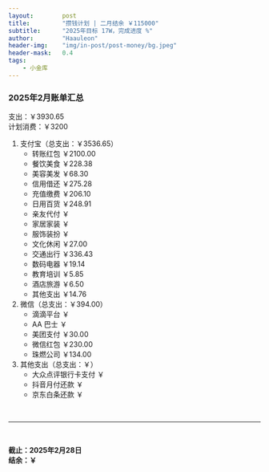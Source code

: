 ```yaml
---
layout:        post
title:         "攒钱计划 | 二月结余 ￥115000"
subtitle:      "2025年目标 17W，完成进度 %"
author:        "Haauleon"
header-img:    "img/in-post/post-money/bg.jpeg"
header-mask:   0.4
tags:
    - 小金库
---
```


### 2025年2月账单汇总             
支出：￥3930.65         
计划消费：￥3200        

1. 支付宝（总支出：￥3536.65）   
    - 转账红包 ￥2100.00   
    - 餐饮美食 ￥228.38    
    - 美容美发 ￥68.30     
    - 信用借还 ￥275.28       
    - 充值缴费 ￥206.10     
    - 日用百货 ￥248.91      
    - 亲友代付 ￥     
    - 家居家装 ￥    
    - 服饰装扮 ￥    
    - 文化休闲 ￥27.00     
    - 交通出行 ￥336.43     
    - 数码电器 ￥19.14
    - 教育培训 ￥5.85
    - 酒店旅游 ￥6.50    
    - 其他支出 ￥14.76      
2. 微信（总支出：￥394.00）      
    - 滴滴平台 ￥   
    - AA 巴士 ￥    
    - 美团支付 ￥30.00   
    - 微信红包 ￥230.00
    - 珠燃公司 ￥134.00     
3. 其他支出（总支出：￥）     
    - 大众点评银行卡支付 ￥    
    - 抖音月付还款 ￥    
    - 京东白条还款 ￥   

<br>

---

<br>

**截止：2025年2月28日**      
**结余：￥**        

